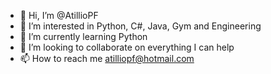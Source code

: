 - 👋 Hi, I’m @AtillioPF
- 👀 I’m interested in Python, C#, Java, Gym and Engineering
- 🌱 I’m currently learning Python
- 💞️ I’m looking to collaborate on everything I can help
- 📫 How to reach me atilliopf@hotmail.com

<!---
AtillioPF/AtillioPF is a ✨ special ✨ repository because its `README.md` (this file) appears on your GitHub profile.
You can click the Preview link to take a look at your changes.
--->

